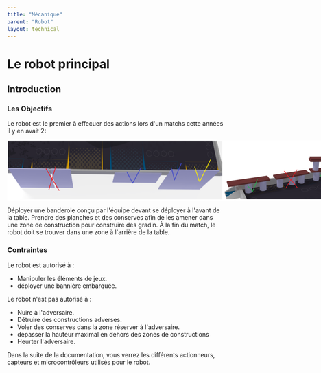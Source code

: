 ```yaml
---
title: "Mécanique"
parent: "Robot"
layout: technical
---
```

# Le robot principal

## Introduction

### Les Objectifs

Le robot est le premier à effecuer des actions lors d'un matchs cette années il y en avait 2:

<div style="display: flex; justify-content: space-around;">
<img src="../images/reglebanderole.png" >
<img src="../images/regleconserve.png" >
<img src="../images/Panneaux_solaires.webp" height="30%" width="35%">
</div>

Déployer une banderole conçu par l'équipe devant se déployer à l'avant de la table.
Prendre des planches et des conserves afin de les amener dans une zone de construction pour construire des gradin.
À la fin du match, le robot doit se trouver dans une zone à l'arrière de la table.

### Contraintes

Le robot est autorisé à :

- Manipuler les éléments de jeux.
- déployer une bannière embarquée.

Le robot n'est pas autorisé à :

- Nuire à l'adversaire.
- Détruire des constructions adverses.
- Voler des conserves dans la zone réserver à l'adversaire.
- dépasser la hauteur maximal en dehors des zones de constructions
- Heurter l'adversaire.

Dans la suite de la documentation, vous verrez les différents actionneurs, capteurs et microcontrôleurs utilisés pour le robot.